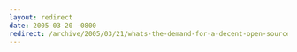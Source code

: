 ```yaml
---
layout: redirect
date: 2005-03-20 -0800
redirect: /archive/2005/03/21/whats-the-demand-for-a-decent-open-source-web-based-aggregator.aspx/
---
```

